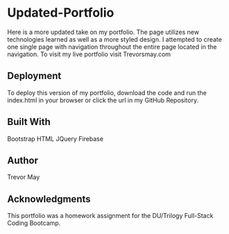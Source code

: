# Updated-Portfolio

Here is a more updated take on my portfolio. The page utilizes new technologies learned as well as a more styled design. I attempted to create one single page with navigation throughout the entire page located in the navigation. To visit my live portfolio visit Trevorsmay.com

## Deployment 

To deploy this version of my portfolio, download the code and run the index.html in your browser or click the url in my GitHub Repository. 

## Built With 

Bootstrap
HTML
JQuery
Firebase

## Author

Trevor May

## Acknowledgments

This portfolio was a homework assignment for the DU/Trilogy Full-Stack Coding Bootcamp.
